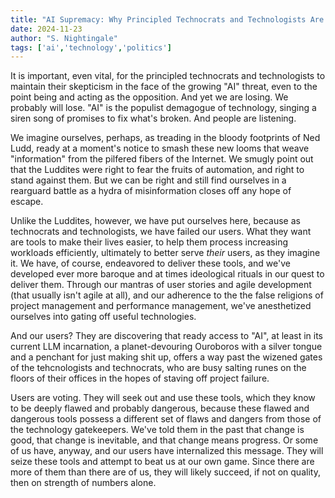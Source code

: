 ```yaml
---
title: "AI Supremacy: Why Principled Technocrats and Technologists Are Losing"
date: 2024-11-23
author: "S. Nightingale"
tags: ['ai','technology','politics']
---
```


It is important, even vital, for the principled technocrats and technologists to maintain their skepticism in the face of the growing "AI" threat, even to the point being and acting as the opposition. And yet we are losing. We probably will lose. "AI" is the populist demagogue of technology, singing a siren song of promises to fix what's broken. And people are listening.

We imagine ourselves, perhaps, as treading in the bloody footprints of Ned Ludd, ready at a moment's notice to smash these new looms that weave "information" from the pilfered fibers of the Internet. We smugly point out that the Luddites were right to fear the fruits of automation, and right to stand against them. But we can be right and still find ourselves in a rearguard battle as a hydra of misinformation closes off any hope of escape.

Unlike the Luddites, however, we have put ourselves here, because as technocrats and technologists, we have failed our users. What they want are tools to make their lives easier, to help them process increasing workloads efficiently, ultimately to better serve *their* users, as they imagine it. We have, of course, endeavored to deliver these tools, and we've developed ever more baroque and at times ideological rituals in our quest to deliver them. Through our mantras of user stories and agile development (that usually isn't agile at all), and our adherence to the the false religions of project management and performance management, we've anesthetized ourselves into gating off useful technologies.

And our users? They are discovering that ready access to "AI", at least in its current LLM incarnation, a planet-devouring Ouroboros with a silver tongue and a penchant for just making shit up, offers a way past the wizened gates of the tehcnologists and technocrats, who are busy salting runes on the floors of their offices in the hopes of staving off project failure.

Users are voting. They will seek out and use these tools, which they know to be deeply flawed and probably dangerous, because these flawed and dangerous tools possess a different set of flaws and dangers from those of the technology gatekeepers. We've told them in the past that change is good, that change is inevitable, and that change means progress. Or some of us have, anyway, and our users have internalized this message. They will seize these tools and attempt to beat us at our own game. Since there are more of them than there are of us, they will likely succeed, if not on quality, then on strength of numbers alone.